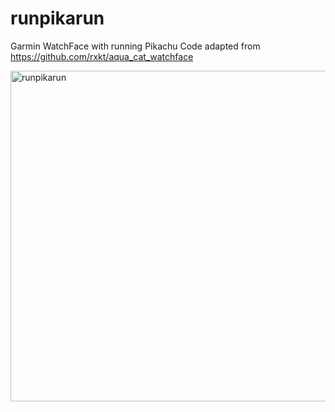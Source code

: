 # runpikarun

Garmin WatchFace with running Pikachu
Code adapted from https://github.com/rxkt/aqua_cat_watchface

<img width="529" alt="runpikarun" src="https://user-images.githubusercontent.com/93765714/193506655-2d2e055a-a088-4a6a-8fbb-8e30a8f5dc74.png">
